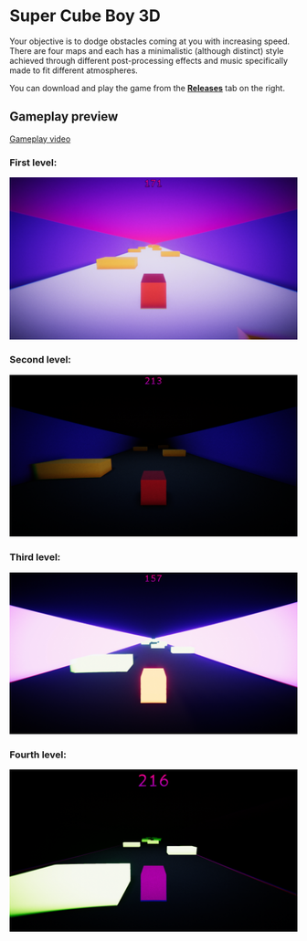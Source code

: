 # Super Cube Boy 3D
Your objective is to dodge obstacles coming at you with increasing speed.
There are four maps and each has a minimalistic (although distinct) style achieved through different post-processing effects and music specifically made to fit different atmospheres.

You can download and play the game from the [**Releases**](https://github.com/exostin/SuperCubeBoy3D/releases) tab on the right.

## Gameplay preview

[Gameplay video](https://www.youtube.com/watch?v=msFkwNSeoG0)

### First level: 
![First level screenshot](/Screenshots/FirstLevel.png)

### Second level: 
![Second level screenshot](/Screenshots/SecondLevel.png)

### Third level: 
![Third level screenshot](/Screenshots/ThirdLevel.png)

### Fourth level: 
![Fourth level screenshot](/Screenshots/FourthLevel.png)
